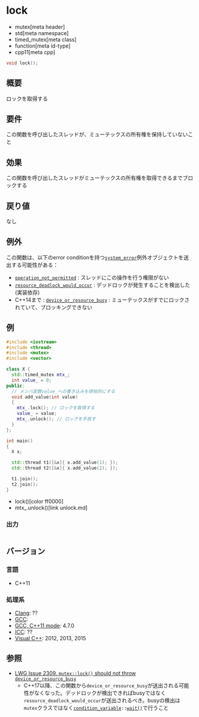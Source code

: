 # lock
* mutex[meta header]
* std[meta namespace]
* timed_mutex[meta class]
* function[meta id-type]
* cpp11[meta cpp]

```cpp
void lock();
```

## 概要
ロックを取得する


## 要件
この関数を呼び出したスレッドが、ミューテックスの所有権を保持していないこと


## 効果
この関数を呼び出したスレッドがミューテックスの所有権を取得できるまでブロックする


## 戻り値
なし



## 例外
この関数は、以下のerror conditionを持つ[`system_error`](/reference/system_error/system_error.md)例外オブジェクトを送出する可能性がある：

- [`operation_not_permitted`](/reference/system_error/errc.md) : スレッドにこの操作を行う権限がない
- [`resource_deadlock_would_occur`](/reference/system_error/errc.md) : デッドロックが発生することを検出した(実装依存)
- C++14まで : [`device_or_resource_busy`](/reference/system_error/errc.md) : ミューテックスがすでにロックされていて、ブロッキングできない


## 例
```cpp example
#include <iostream>
#include <thread>
#include <mutex>
#include <vector>

class X {
  std::timed_mutex mtx_;
  int value_ = 0;
public:
  // メンバ変数value_への書き込みを排他的にする
  void add_value(int value)
  {
    mtx_.lock(); // ロックを取得する
    value_ = value;
    mtx_.unlock(); // ロックを手放す
  }
};

int main()
{
  X x;

  std::thread t1([&x]{ x.add_value(1); });
  std::thread t2([&x]{ x.add_value(2); });

  t1.join();
  t2.join();
}
```
* lock()[color ff0000]
* mtx_.unlock()[link unlock.md]

### 出力
```
```

## バージョン
### 言語
- C++11

### 処理系
- [Clang](/implementation.md#clang): ??
- [GCC](/implementation.md#gcc): 
- [GCC, C++11 mode](/implementation.md#gcc): 4.7.0
- [ICC](/implementation.md#icc): ??
- [Visual C++](/implementation.md#visual_cpp): 2012, 2013, 2015


## 参照
- [LWG Issue 2309. `mutex::lock()` should not throw `device_or_resource_busy`](https://wg21.cmeerw.net/lwg/issue2309)
    - C++17以降、この関数から`device_or_resource_busy`が送出される可能性がなくなった。デッドロックが検出できればbusyではなく`resource_deadlock_would_occur`が送出されるべき。busyの検出は`mutex`クラスではなく[`condition_variable`](/reference/condition_variable/condition_variable.md)`::`[`wait()`](/reference/condition_variable/condition_variable/wait.md)で行うこと

